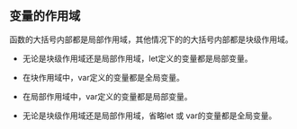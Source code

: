 ## 变量的作用域

函数的大括号内部都是局部作用域，其他情况下的的大括号内部都是块级作用域。

-   无论是块级作用域还是局部作用域，let定义的变量都是局部变量。

-   在块作用域中，var定义的变量都是全局变量。
-   在局部作用域中，var定义的变量都是局部变量。

-   无论是块级作用域还是局部作用域，省略let 或 var的变量都是全局变量。